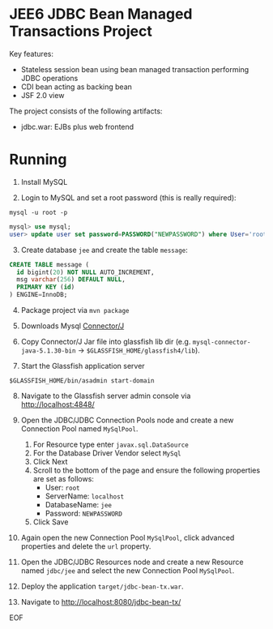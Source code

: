 JEE6 JDBC Bean Managed Transactions Project
===========================================

Key features:

- Stateless session bean using bean managed transaction performing JDBC operations
- CDI bean acting as backing bean
- JSF 2.0 view

The project consists of the following artifacts:

- jdbc.war: EJBs plus web frontend

Running
=======

1. Install MySQL

2. Login to MySQL and set a root password (this is really required):
```shell
mysql -u root -p
```

```sql
mysql> use mysql;
user> update user set password=PASSWORD("NEWPASSWORD") where User='root';
```

3. Create database `jee` and create the table `message`:
```sql
CREATE TABLE message (
  id bigint(20) NOT NULL AUTO_INCREMENT,
  msg varchar(256) DEFAULT NULL,
  PRIMARY KEY (id)
) ENGINE=InnoDB;
```

4. Package project via `mvn package`

5. Downloads Mysql <a href="https://dev.mysql.com/downloads/connector/j/">Connector/J</a>

6. Copy Connector/J Jar file into glassfish lib dir (e.g. `mysql-connector-java-5.1.30-bin` -> `$GLASSFISH_HOME/glassfish4/lib`).

7. Start the Glassfish application server
```shell
$GLASSFISH_HOME/bin/asadmin start-domain
```

8. Navigate to the Glassfish server admin console via [http://localhost:4848/](http://localhost:4848/)

9. Open the JDBC/JDBC Connection Pools node and create a new Connection Pool named `MySqlPool`.
    1. For Resource type enter `javax.sql.DataSource`
    2. For the Database Driver Vendor select `MySql`
    3. Click Next
    4. Scroll to the bottom of the page and ensure the following properties are set as follows:
        * User: `root`
        * ServerName: `localhost`
        * DatabaseName: `jee`
        * Password: `NEWPASSWORD`
    5. Click Save
10. Again open the new Connection Pool `MySqlPool`, click advanced properties and delete the `url` property.

11. Open the JDBC/JDBC Resources node and create a new Resource named `jdbc/jee` and select the new Connection Pool `MySqlPool`.

12. Deploy the application `target/jdbc-bean-tx.war`.

13. Navigate to [http://localhost:8080/jdbc-bean-tx/](http://localhost:8080/jdbc-bean-tx/)


EOF
